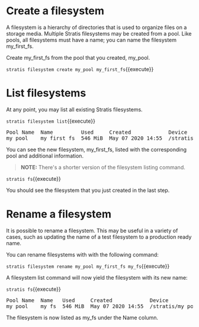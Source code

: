 # Create a filesystem

A filesystem is a hierarchy of directories that is used to organize files on a storage media. Multiple Stratis filesystems may be created from a pool. Like pools, all filesystems must have a name; you can name the filesystem my_first_fs.

Create my_first_fs from the pool that you created, my_pool.

`stratis filesystem create my_pool my_first_fs`{{execute}}

# List filesystems

At any point, you may list all existing Stratis filesystems.

`stratis filesystem list`{{execute}}

<pre class="file">
Pool Name  Name         Used     Created            Device                        UUID
my_pool    my_first_fs  546 MiB  May 07 2020 14:55  /stratis/my_pool/my_first_fs  e2688231488f40808507ede7502aad01
</pre>

You can see the new filesystem, my_first_fs, listed with the corresponding pool and additional information.

>**NOTE:** There's a shorter version of the filesystem listing command.

`stratis fs`{{execute}}

You should see the filesystem that you just created in the last step.

# Rename a filesystem

It is possible to rename a filesystem. This may be useful in a variety of cases, such as updating the name of a test filesystem to a production ready name.

You can rename filesystems with with the following command:

`stratis filesystem rename my_pool my_first_fs my_fs`{{execute}}

A filesystem list command will now yield the filesystem with its new name:

`stratis fs`{{execute}}

<pre class="file">
Pool Name  Name   Used     Created            Device                  UUID
my_pool    my_fs  546 MiB  May 07 2020 14:55  /stratis/my_pool/my_fs  e2688231488f40808507ede7502aad01
</pre>

The filesystem is now listed as my_fs under the Name column.
